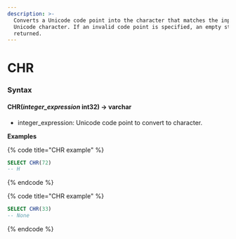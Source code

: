 ```yaml
---
description: >-
  Converts a Unicode code point into the character that matches the input
  Unicode character. If an invalid code point is specified, an empty string is
  returned.
---
```


# CHR

### Syntax <a href="#syntax" id="syntax"></a>

#### CHR(_integer\_expression_ int32) → varchar <a href="#chrinteger_expression-int32--varchar" id="chrinteger_expression-int32--varchar"></a>

* integer\_expression: Unicode code point to convert to character.

**Examples**

{% code title="CHR example" %}
```sql
SELECT CHR(72)
-- H
```
{% endcode %}

{% code title="CHR example" %}
```sql
SELECT CHR(33)
-- None
```
{% endcode %}
